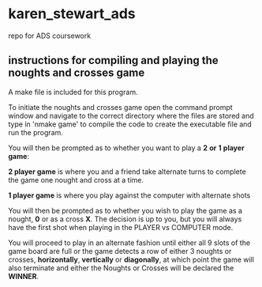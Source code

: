 # karen_stewart_ads
repo for ADS coursework

## instructions for compiling and playing the noughts and crosses game
A make file is included for this program. 

To initiate the noughts and crosses game open the command prompt window and navigate to the correct directory where the files are stored and type in 'nmake game' to compile the code to create the executable file and run the program.

You will then be prompted as to whether you want to play a **2** **or** **1** **player** **game**:

**2 player game** is where you and a friend take alternate turns to complete the game one nought and cross at a time.

**1 player game** is where you play against the computer with alternate shots 

You will then be prompted as to whether you wish to play the game as a nought, **0** or as a cross **X**. The decision is up to you, but you will always have the first shot when playing in the PLAYER vs COMPUTER mode.

You will proceed to play in an alternate fashion until either all 9 slots of the game board are full or the game detects a row of either 3 noughts or crosses, **horizontally**, **vertically** or **diagonally**, at which point the game will also terminate and either the Noughts or Crosses will be declared the **WINNER**. 
